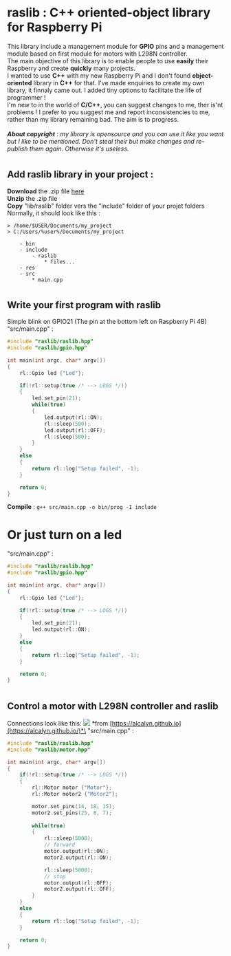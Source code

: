 # raslib : C++ oriented-object library for Raspberry Pi
This library include a management module for **GPIO** pins and a management module based on first module for motors with L298N controller.\
The main objective of this library is to enable people to use **easily** their Raspberry and create **quickly** many projects.\
I wanted to use **C++** with my new Raspberry Pi and I don't found **object-oriented** library in **C++** for that. I've made enquiries to create my own library, it finnaly came out. I added tiny options to facilitate the life of programmer !\
I'm new to in the world of **C/C++**, you can suggest changes to me, ther is'nt problems ! I prefer to you suggest me and report inconsistencies to me, rather than my library remaining bad. The aim is to progress.\
\
***About copyright*** : *my library is opensource and you can use it like you want but I like to be mentioned. Don't steal their but make changes and re-publish them again. Otherwise it's useless.*
#
## Add raslib library in your project :
**Download** the .zip file [here](https://github.com/antoninhrlt/raslib/archive/main.zip)\
**Unzip** the .zip file\
**Copy** "lib/raslib" folder vers the "include" folder of your projet folders\
Normally, it should look like this :
```
> /home/$USER/Documents/my_project
> C:/Users/%user%/Documents/my_project

    - bin
    - include
        - raslib
            * files...
    - res
    - src
        * main.cpp
```
#
## Write your first program with raslib
Simple blink on GPIO21 (The pin at the bottom left on Raspberry Pi 4B)\
"src/main.cpp" :
```cpp
#include "raslib/raslib.hpp"
#include "raslib/gpio.hpp"

int main(int argc, char* argv[])
{
    rl::Gpio led {"Led"};

    if(!rl::setup(true /* --> LOGS */))
    {
        led.set_pin(21);
        while(true)
        {
            led.output(rl::ON);
            rl::sleep(500);
            led.output(rl::OFF);
            rl::sleep(500);
        }
    }
    else
    {
        return rl::log("Setup failed", -1);
    }

    return 0;
}
```
**Compile** : `g++ src/main.cpp -o bin/prog -I include`
#
# Or just turn on a led
"src/main.cpp" :
```cpp
#include "raslib/raslib.hpp"
#include "raslib/gpio.hpp"

int main(int argc, char* argv[])
{
    rl::Gpio led {"Led"};

    if(!rl::setup(true /* --> LOGS */))
    {
        led.set_pin(21);
        led.output(rl::ON);
    }
    else
    {
        return rl::log("Setup failed", -1);
    }

    return 0;
}
```
#
## Control a motor with L298N controller and raslib
Connections look like this: ![](https://alcalyn.github.io/assets/images/rpi-motors/rasp-l298n.png) 
*from [https://alcalyn.github.io](https://alcalyn.github.io/)*\
"src/main.cpp" :
```cpp
#include "raslib/raslib.hpp"
#include "raslib/motor.hpp"

int main(int argc, char* argv[])
{
    if(!rl::setup(true /* --> LOGS */))
    {
        rl::Motor motor {"Motor"};
        rl::Motor motor2 {"Motor2"};

        motor.set_pins(14, 18, 15);
        motor2.set_pins(25, 8, 7);
        
        while(true)
        {
            rl::sleep(5000);
            // forward
            motor.output(rl::ON);
            motor2.output(rl::ON);

            rl::sleep(5000);
            // stop
            motor.output(rl::OFF); 
            motor2.output(rl::OFF);
        }
    }
    else
    {
        return rl::log("Setup failed", -1);
    }

    return 0;
}
```
